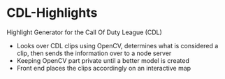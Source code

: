 # CDL-Highlights
Highlight Generator for the Call Of Duty League (CDL)

- Looks over CDL clips using OpenCV, determines what is considered a clip, then sends the information over to a node server
- Keeping OpenCV part private until a better model is created
- Front end places the clips accordingly on an interactive map
